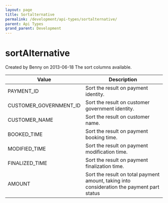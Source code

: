 ```yaml
---
layout: page
title: Sortalternative
permalink: /development/api-types/sortalternative/
parent: Api Types
grand_parent: Development
---
```




# sortAlternative 
Created by Benny on 2013-06-18
The sort columns available.

| Value                  | Description                                                                                |
|------------------------|--------------------------------------------------------------------------------------------|
| PAYMENT_ID             | Sort the result on payment identity.                                                       |
| CUSTOMER_GOVERNMENT_ID | Sort the result on customer government identity.                                           |
| CUSTOMER_NAME          | Sort the result on customer name.                                                          |
| BOOKED_TIME            | Sort the result on payment booking time.                                                   |
| MODIFIED_TIME          | Sort the result on payment modification time.                                              |
| FINALIZED_TIME         | Sort the result on payment finalization time.                                              |
| AMOUNT                 | Sort the result on total payment amount, taking into consideration the payment part status |

